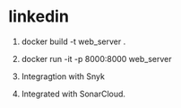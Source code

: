 # linkedin

1. docker build -t web_server .

2. docker run -it -p 8000:8000 web_server

3. Integragtion with Snyk

4. Integrated with SonarCloud.
